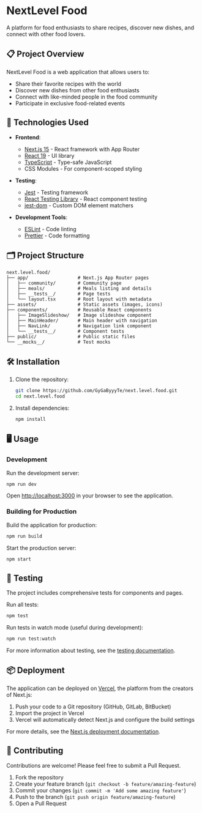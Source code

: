 # NextLevel Food

A platform for food enthusiasts to share recipes, discover new dishes, and connect with other food lovers.

## 📋 Project Overview

NextLevel Food is a web application that allows users to:
- Share their favorite recipes with the world
- Discover new dishes from other food enthusiasts
- Connect with like-minded people in the food community
- Participate in exclusive food-related events

## 🚀 Technologies Used

- **Frontend**: 
  - [Next.js 15](https://nextjs.org/) - React framework with App Router
  - [React 19](https://react.dev/) - UI library
  - [TypeScript](https://www.typescriptlang.org/) - Type-safe JavaScript
  - CSS Modules - For component-scoped styling

- **Testing**:
  - [Jest](https://jestjs.io/) - Testing framework
  - [React Testing Library](https://testing-library.com/docs/react-testing-library/intro/) - React component testing
  - [jest-dom](https://github.com/testing-library/jest-dom) - Custom DOM element matchers

- **Development Tools**:
  - [ESLint](https://eslint.org/) - Code linting
  - [Prettier](https://prettier.io/) - Code formatting

## 🗂️ Project Structure

```
next.level.food/
├── app/                  # Next.js App Router pages
│   ├── community/        # Community page
│   ├── meals/            # Meals listing and details
│   ├── __tests__/        # Page tests
│   └── layout.tsx        # Root layout with metadata
├── assets/               # Static assets (images, icons)
├── components/           # Reusable React components
│   ├── ImageSlideshow/   # Image slideshow component
│   ├── MainHeader/       # Main header with navigation
│   ├── NavLink/          # Navigation link component
│   └── __tests__/        # Component tests
├── public/               # Public static files
└── __mocks__/            # Test mocks
```

## 🛠️ Installation

1. Clone the repository:
   ```bash
   git clone https://github.com/GyGaByyyTe/next.level.food.git
   cd next.level.food
   ```

2. Install dependencies:
   ```bash
   npm install
   ```

## 🖥️ Usage

### Development

Run the development server:
```bash
npm run dev
```

Open [http://localhost:3000](http://localhost:3000) in your browser to see the application.

### Building for Production

Build the application for production:
```bash
npm run build
```

Start the production server:
```bash
npm start
```

## 🧪 Testing

The project includes comprehensive tests for components and pages.

Run all tests:
```bash
npm test
```

Run tests in watch mode (useful during development):
```bash
npm run test:watch
```

For more information about testing, see the [testing documentation](./components/__tests__/README.md).

## 📦 Deployment

The application can be deployed on [Vercel](https://vercel.com/), the platform from the creators of Next.js:

1. Push your code to a Git repository (GitHub, GitLab, BitBucket)
2. Import the project in Vercel
3. Vercel will automatically detect Next.js and configure the build settings

For more details, see the [Next.js deployment documentation](https://nextjs.org/docs/app/building-your-application/deploying).

## 🤝 Contributing

Contributions are welcome! Please feel free to submit a Pull Request.

1. Fork the repository
2. Create your feature branch (`git checkout -b feature/amazing-feature`)
3. Commit your changes (`git commit -m 'Add some amazing feature'`)
4. Push to the branch (`git push origin feature/amazing-feature`)
5. Open a Pull Request
